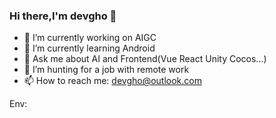### Hi there,I'm devgho 👋
- 🔭 I’m currently working on AIGC
- 🌱 I’m currently learning Android
- 💬 Ask me about AI and Frontend(Vue React Unity Cocos...)
- 🤔 I’m hunting for a job with remote work
- 📫 How to reach me: devgho@outlook.com

Env:

<!--
**devgho/devgho** is a ✨ _special_ ✨ repository because its `README.md` (this file) appears on your GitHub profile.

Here are some ideas to get you started:

- 🔭 I’m currently working on ...
- 🌱 I’m currently learning ...
- 👯 I’m looking to collaborate on ...
- 🤔 I’m looking for help with ...
- 💬 Ask me about ...
- 📫 How to reach me: ...
- 😄 Pronouns: ...
- ⚡ Fun fact: ...
-->
